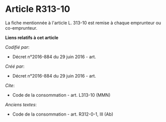 # Article R313-10

La fiche mentionnée à l'article L. 313-10 est remise à chaque emprunteur ou co-emprunteur.

**Liens relatifs à cet article**

_Codifié par_:

  - Décret n°2016-884 du 29 juin 2016 - art.

_Créé par_:

  - Décret n°2016-884 du 29 juin 2016 - art.

_Cite_:

  - Code de la consommation - art. L313-10 (MMN)

_Anciens textes_:

  - Code de la consommation - art. R312-0-1, III (Ab)
